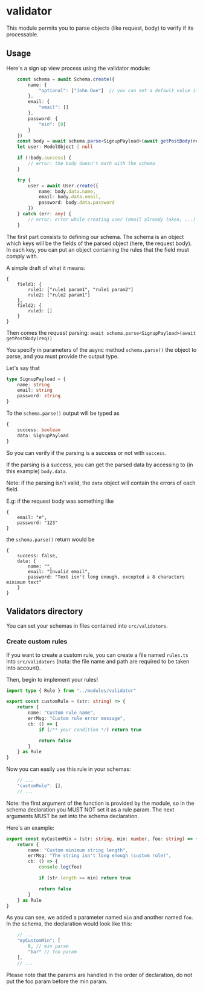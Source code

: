 # validator

This module permits you to parse objects (like request, body) to verify if its processable.

## Usage

Here's a sign up view process using the validator module:

```ts
    const schema = await Schema.create({
        name: {
            "optional": ["John Doe"]  // you can set a default value if you want (if the field is empty, the default value will be set)
        },
        email: {
            "email": []
        },
        password: {
            "min": [8]
        }
    })
    const body = await schema.parse<SignupPayload>(await getPostBody(req))
    let user: ModelObject | null

    if (!body.success) {
        // error: the body doesn't math with the schema 
    }

    try {
        user = await User.create({
            name: body.data.name,
            email: body.data.email,
            password: body.data.password
        })
    } catch (err: any) {
        // error: error while creating user (email already taken, ...)
    }
```

The first part consists to defining our schema. The schema is an object which keys will be the fields of the parsed object (here, the request body). In each key, you can put an object containing the rules that the field must comply with.

A simple draft of what it means:
```
{
    field1: {
        rule1: ["rule1 param1", "rule1 param2"]
        rule2: ["rule2 param1"]
    },
    field2: {
        rule3: []
    }
}
```

Then comes the request parsing: `await schema.parse<SignupPayload>(await getPostBody(req))`

You specify in parameters of the async method `schema.parse()` the object to parse, and you must provide the output type.

Let's say that 
```ts
type SignupPayload = {
    name: string
    email: string
    password: string
}
```

To the `schema.parse()` output will be typed as

```ts
{
    success: boolean
    data: SignupPayload
}
```

So you can verify if the parsing is a success or not with `success`.

If the parsing is a success, you can get the parsed data by accessing to (in this example) `body.data`.

Note: if the parsing isn't valid, the `data` object will contain the errors of each field.

E.g: if the request body was something like 
```
{
    email: "e",
    password: "123"
}
```

the `schema.parse()` return would be

```
{
    success: false,
    data: {
        name: "",
        email: "Invalid email",
        password: "Text isn't long enough, excepted a 8 characters minimum text"
    }
}
```

## Validators directory

You can set your schemas in files contained into `src/validators`.

### Create custom rules

If you want to create a custom rule, you can create a file named `rules.ts` into `src/validators` (nota: the file name and path are required to be taken into account).

Then, begin to implement your rules!

```ts
import type { Rule } from "../modules/validator"

export const customRule = (str: string) => {
    return {
        name: "Custom rule name",
        errMsg: "Custom rule error message",
        cb: () => {
            if (/** your condition */) return true

            return false
        }
    } as Rule
}
```

Now you can easily use this rule in your schemas:

```ts
    // ...
    "customRule": [],
    // ...
```

Note: the first argument of the function is provided by the module, so in the schema declaration you MUST NOT set it as a rule param. The next arguments MUST be set into the schema declaration.

Here's an example:

```ts
export const myCustomMin = (str: string, min: number, foo: string) => {
    return {
        name: "Custom minimum string length",
        errMsg: "The string isn't long enough (custom rule)",
        cb: () => {
            console.log(foo)

            if (str.length >= min) return true

            return false
        }
    } as Rule
}
```

As you can see, we added a parameter named `min` and another named `foo`. In the schema, the declaration would look like this:
```ts
    // ...
    "myCustomMin": [
        8, // min param
        "bar" // foo param
    ],
    // ...
```

Please note that the params are handled in the order of declaration, do not put the foo param before the min param.
